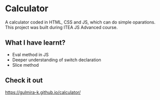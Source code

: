 # Calculator

A calculator coded in HTML, CSS and JS, which can do simple oparations. This project was built during ITEA JS Advanced course.

## What I have learnt?

- Eval method in JS
- Deeper understanding of switch declaration
- Slice method

## Check it out

https://gulmira-k.github.io/calculator/
